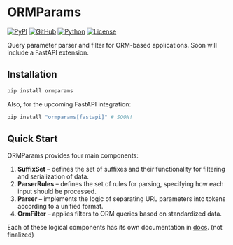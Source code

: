 ORMParams
===========

[![PyPI](https://img.shields.io/pypi/v/ormparams)](https://pypi.org/project/ormparams)
[![GitHub](https://img.shields.io/badge/GitHub-181717?style=flat&logo=github&logoColor=white)](https://github.com/AntonKochurka/ormparams)
[![Python](https://img.shields.io/badge/Python-3.10%2B-blue)](https://www.python.org/)
[![License](https://img.shields.io/badge/License-MIT-green)](LICENSE)



Query parameter parser and filter for ORM-based applications. Soon will include a FastAPI extension.


## Installation

```bash
pip install ormparams
````

Also, for the upcoming FastAPI integration:

```bash
pip install "ormparams[fastapi]" # SOON!
```


## Quick Start

ORMParams provides four main components:

1. **SuffixSet** – defines the set of suffixes and their functionality for filtering and serialization of data.  
2. **ParserRules** – defines the set of rules for parsing, specifying how each input should be processed.  
3. **Parser** – implements the logic of separating URL parameters into tokens according to a unified format.  
4. **OrmFilter** – applies filters to ORM queries based on standardized data.

Each of these logical components has its own documentation in [docs](./docs/). (not finalized)